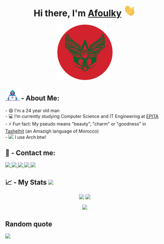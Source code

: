 <div>
    <h1 align="center">Hi there, I'm <a href="https://afoulky.com">Afoulky</a> 
        <img src="./assets/hi.gif" width="39px" />
    </h1>
    <div align="center">
        <img src="assets/logo-rounded.png" width="175px"/>
    </div>
    <h2><img src="./assets/developer.gif" width="45px" /> - About Me:</h2>
    <span> - 😄 I'm a 24 year old man<br></span>
    <span> - 💻 I’m currently studying Computer Science and IT Engineering at <a href="https://github.com/epita">EPITA</a><br></span>
    <span> - ⚡ Fun fact: My pseudo means "beauty", "charm" or "goodness" in <a href="https://en.wikipedia.org/wiki/Shilha_language">Tashelhit</a> (an Amazigh language of Morocco)<br></span>
    <span> - <img src="https://www.shareicon.net/data/32x32/2015/09/16/101867_archlinux_512x512.png" width="2%" /> I use Arch btw!<br></span>
    <h2> 🤙 - Contact me:</h2>
    <a href="mailto:hafhous75@gmail.com">
        <img src="https://img.icons8.com/fluency/48/000000/composing-mail.png" width="5%" />
    </a>
    <a href="https://www.linkedin.com/in/afoulky">
        <img src="https://img.icons8.com/color/48/000000/linkedin.png" width="5%" />
    </a>
    <a href="https://twitter.com/afoulky_">
        <img src="https://img.icons8.com/color/48/000000/twitter.png" width="5%" />
    </a>
    <a href="https://t.me/afoulky">
        <img src="https://img.icons8.com/color/48/000000/telegram-app.png" width="5%" />
    </a>
    <a href="https://dsc.bio/afoulky">
        <img src="https://img.icons8.com/color/48/000000/discord.png" width="5%" />
    </a>
    <h2>📈 - My Stats <img src="https://komarev.com/ghpvc/?username=Afoulky" /> </h2>
    <p align="center">
        <img width="49%" src="https://github-readme-stats.vercel.app/api?username=Afoulky&count_private=true&show_icons=true&theme=algolia&include_all_commits=true&custom_title=My%20Github%20Stats" />
        <img width="49%" src="https://github-readme-streak-stats.herokuapp.com/?user=Afoulky&theme=algolia" />
    </p>
    <p align="center">
        <img width="49%" src="https://github-readme-stats.vercel.app/api/wakatime?username=Afoulky&theme=algolia" />
    </p>
    <h2>Random quote</h2>
    <p>
        <img src="https://quotes-github-readme.vercel.app/api?type=horizontal&theme=algolia&layout=socrates" />
    </p>
</div>
